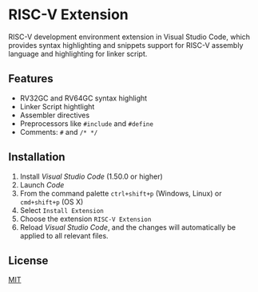 # RISC-V Extension

RISC-V development environment extension in Visual Studio Code, which provides syntax highlighting and snippets support for RISC-V assembly language and highlighting for linker script. 

## Features

- RV32GC and RV64GC syntax highlight
- Linker Script hightlight
- Assembler directives
- Preprocessors like `#include` and `#define`
- Comments: `#` and `/* */`

## Installation

1. Install *Visual Studio Code* (1.50.0 or higher)
2. Launch *Code*
3. From the command palette `ctrl+shift+p` (Windows, Linux) or `cmd+shift+p` (OS X)
4. Select `Install Extension`
5. Choose the extension `RISC-V Extension`
6. Reload *Visual Studio Code*, and the changes will automatically be applied to all relevant files.

## License

[MIT](https://github.com/stef-levesque/vscode-hexdump/blob/master/LICENSE.md)
